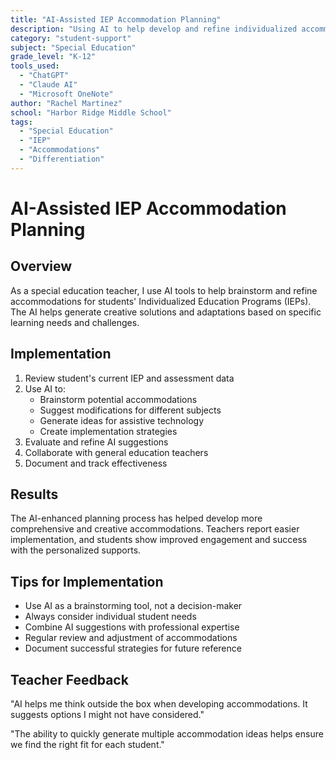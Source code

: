 ```yaml
---
title: "AI-Assisted IEP Accommodation Planning"
description: "Using AI to help develop and refine individualized accommodations for students with learning differences"
category: "student-support"
subject: "Special Education"
grade_level: "K-12"
tools_used:
  - "ChatGPT"
  - "Claude AI"
  - "Microsoft OneNote"
author: "Rachel Martinez"
school: "Harbor Ridge Middle School"
tags:
  - "Special Education"
  - "IEP"
  - "Accommodations"
  - "Differentiation"
---
```


# AI-Assisted IEP Accommodation Planning

## Overview

As a special education teacher, I use AI tools to help brainstorm and refine accommodations for students' Individualized Education Programs (IEPs). The AI helps generate creative solutions and adaptations based on specific learning needs and challenges.

## Implementation

1. Review student's current IEP and assessment data
2. Use AI to:
   - Brainstorm potential accommodations
   - Suggest modifications for different subjects
   - Generate ideas for assistive technology
   - Create implementation strategies
3. Evaluate and refine AI suggestions
4. Collaborate with general education teachers
5. Document and track effectiveness

## Results

The AI-enhanced planning process has helped develop more comprehensive and creative accommodations. Teachers report easier implementation, and students show improved engagement and success with the personalized supports.

## Tips for Implementation

- Use AI as a brainstorming tool, not a decision-maker
- Always consider individual student needs
- Combine AI suggestions with professional expertise
- Regular review and adjustment of accommodations
- Document successful strategies for future reference

## Teacher Feedback

"AI helps me think outside the box when developing accommodations. It suggests options I might not have considered."

"The ability to quickly generate multiple accommodation ideas helps ensure we find the right fit for each student." 